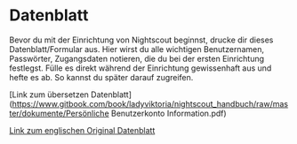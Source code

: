 # Datenblatt

Bevor du mit der Einrichtung von Nightscout beginnst, drucke dir dieses Datenblatt/Formular aus. Hier wirst du alle wichtigen Benutzernamen,  Passwörter, Zugangsdaten notieren, die du bei der ersten Einrichtung festlegst. Fülle es direkt während der Einrichtung gewissenhaft aus und hefte es ab. So kannst du später darauf zugreifen. 


[Link zum übersetzen Datenblatt](https://www.gitbook.com/book/ladyviktoria/nightscout_handbuch/raw/master/dokumente/Persönliche Benutzerkonto Information.pdf)

[Link zum englischen Original Datenblatt](http://www.nightscout.info/wp-content/uploads/2015/04/Mongo-and-Azure-Account-Information-4-16-15.pdf)

